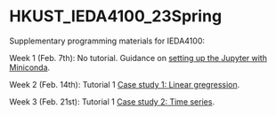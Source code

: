 # HKUST_IEDA4100_23Spring
Supplementary programming materials for IEDA4100:

Week 1 (Feb. 7th): No tutorial. Guidance on [setting up the Jupyter with Miniconda](https://github.com/jyun-bunny-honey/HKUST_IEDA4100_23Spring/blob/main/Setting%20up%20Jupyter%20with%20Miniconda.ipynb).

Week 2 (Feb. 14th): Tutorial 1 [Case study 1: Linear gregression](https://github.com/jyun-bunny-honey/HKUST_IEDA4100_23Spring/blob/main/T1%20Linear%20regression.ipynb).

Week 3 (Feb. 21st): Tutorial 1 [Case study 2: Time series](https://github.com/jyun-bunny-honey/HKUST_IEDA4100_23Spring/blob/main/T1%20Time%20series.ipynb).
